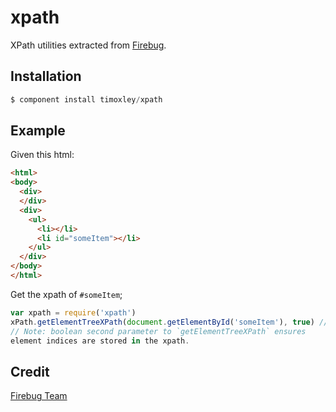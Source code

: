 # xpath

XPath utilities extracted from [Firebug](http://code.google.com/p/fbug/source/browse/branches/firebug1.6/content/firebug/lib.js#1294).


## Installation

```js
$ component install timoxley/xpath
```

## Example

Given this html:
```html
<html>
<body>
  <div>
  </div>
  <div>
    <ul>
      <li></li>
      <li id="someItem"></li>
    </ul>
  </div>
</body>
</html>
```

Get the xpath of `#someItem`;
```js
var xpath = require('xpath')
xPath.getElementTreeXPath(document.getElementById('someItem'), true) // => "/html[1]/body[1]/div[2]/ul[1]/li[2]"
// Note: boolean second parameter to `getElementTreeXPath` ensures
element indices are stored in the xpath.

```



## Credit

[Firebug Team](http://code.google.com/p/fbug/source/browse/branches/firebug1.6/content/firebug/lib.js#1294)
